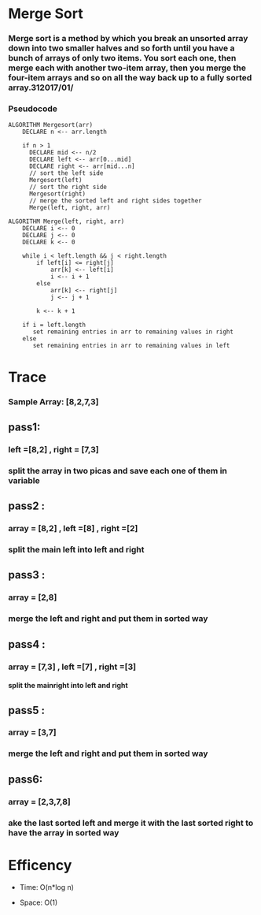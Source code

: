 # Merge Sort
### Merge sort is a method by which you break an unsorted array down into two smaller halves and so forth until you have a bunch of arrays of only two items. You sort each one, then merge each with another two-item array, then you merge the four-item arrays and so on all the way back up to a fully sorted array.31‏/01‏/2017

### Pseudocode
```
ALGORITHM Mergesort(arr)
    DECLARE n <-- arr.length

    if n > 1
      DECLARE mid <-- n/2
      DECLARE left <-- arr[0...mid]
      DECLARE right <-- arr[mid...n]
      // sort the left side
      Mergesort(left)
      // sort the right side
      Mergesort(right)
      // merge the sorted left and right sides together
      Merge(left, right, arr)

ALGORITHM Merge(left, right, arr)
    DECLARE i <-- 0
    DECLARE j <-- 0
    DECLARE k <-- 0

    while i < left.length && j < right.length
        if left[i] <= right[j]
            arr[k] <-- left[i]
            i <-- i + 1
        else
            arr[k] <-- right[j]
            j <-- j + 1

        k <-- k + 1

    if i = left.length
       set remaining entries in arr to remaining values in right
    else
       set remaining entries in arr to remaining values in left
```

# Trace

### Sample Array: [8,2,7,3]

## pass1:
###   left =[8,2]  , right = [7,3]
### split the array in two picas and save each one of them in variable

## pass2 :
###   array = [8,2]  ,  left =[8] , right =[2]
### split the main left into left and right

## pass3 :
### array = [2,8]
### merge the left and right and put them in sorted way

## pass4 :
###   array = [7,3]  ,  left =[7] , right =[3]
#### split the mainright  into left and right

## pass5 :
### array = [3,7]
### merge the left and right and put them in sorted way

## pass6:
### array = [2,3,7,8]
### ake the last sorted left and merge it with the last sorted right  to have the array in sorted way


# Efficency
- Time: O(n*log n)

- Space: O(1)



